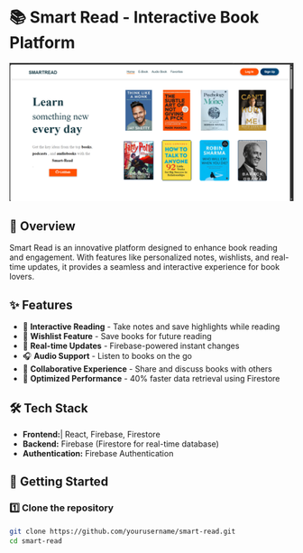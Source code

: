 # 📚 Smart Read - Interactive Book Platform  

![Smart Read](public/thumbnail.png?text=Smart+Read)  

## 🚀 Overview  
Smart Read is an innovative platform designed to enhance book reading and engagement. With features like personalized notes, wishlists, and real-time updates, it provides a seamless and interactive experience for book lovers.  

## ✨ Features  
- 📖 **Interactive Reading** - Take notes and save highlights while reading  
- 📌 **Wishlist Feature** - Save books for future reading  
- 🔄 **Real-time Updates** - Firebase-powered instant changes  
- 🎧 **Audio Support** - Listen to books on the go  
- 👥 **Collaborative Experience** - Share and discuss books with others  
- 🚀 **Optimized Performance** - 40% faster data retrieval using Firestore  

## 🛠️ Tech Stack  
- **Frontend:**| React, Firebase, Firestore  
- **Backend:** Firebase (Firestore for real-time database)  
- **Authentication:** Firebase Authentication  

## 🔧 Getting Started  

### 1️⃣ Clone the repository  
```bash
git clone https://github.com/yourusername/smart-read.git
cd smart-read
